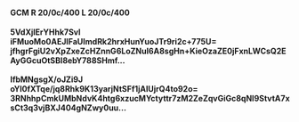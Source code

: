#### GCM R 20/0c/400 L 20/0c/400
**5VdXjlErYHhk7Svl**<br/>**iFMuoMo0AEJIFaUImdRk2hrxHunYuoJTr9ri2c+775U=**<br/>**jfhgrFgiU2vXpZxeZcHZnnG6LoZNul6A8sgHn+KieOzaZE0jFxnLWCsQ2EAyGGcuOtSBI8ebY788SHmf...**<br/><br/>
**IfbMNgsgX/oJZi9J**<br/>**oYl0fXTqe/jq8Rhk9K13yarjNtSFf1jAlUjrQ4to92o=**<br/>**3RNhhpCmkUMbNdvK4htg6xzucMYctyttr7zM2ZeZqvGiGc8qNl9StvtA7xsCt3q3vjBXJ404gNZwy0uu...**